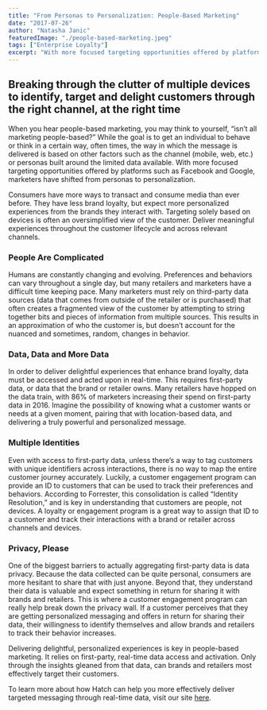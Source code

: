 ```yaml
---
title: "From Personas to Personalization: People-Based Marketing"
date: "2017-07-26"
author: "Natasha Janic"
featuredImage: "./people-based-marketing.jpeg"
tags: ["Enterprise Loyalty"]
excerpt: "With more focused targeting opportunities offered by platforms such as Facebook and Google, marketers have shifted from personas to personalization."
---
```


## Breaking through the clutter of multiple devices to identify, target and delight customers through the right channel, at the right time

When you hear people-based marketing, you may think to yourself, “isn’t all marketing people-based?” While the goal is to get an individual to behave or think in a certain way, often times, the way in which the message is delivered is based on other factors such as the channel (mobile, web, etc.) or personas built around the limited data available. With more focused targeting opportunities offered by platforms such as Facebook and Google, marketers have shifted from personas to personalization.

Consumers have more ways to transact and consume media than ever before. They have less brand loyalty, but expect more personalized experiences from the brands they interact with. Targeting solely based on devices is often an oversimplified view of the customer. Deliver meaningful experiences throughout the customer lifecycle and across relevant channels.

### People Are Complicated

Humans are constantly changing and evolving. Preferences and behaviors can vary throughout a single day, but many retailers and marketers have a difficult time keeping pace. Many marketers must rely on third-party data sources (data that comes from outside of the retailer or is purchased) that often creates a fragmented view of the customer by attempting to string together bits and pieces of information from multiple sources. This results in an approximation of who the customer is, but doesn’t account for the nuanced and sometimes, random, changes in behavior.

### Data, Data and More Data

In order to deliver delightful experiences that enhance brand loyalty, data must be accessed and acted upon in real-time. This requires first-party data, or data that the brand or retailer owns. Many retailers have hopped on the data train, with 86% of marketers increasing their spend on first-party data in 2016. Imagine the possibility of knowing what a customer wants or needs at a given moment, pairing that with location-based data, and delivering a truly powerful and personalized message.

### Multiple Identities

Even with access to first-party data, unless there’s a way to tag customers with unique identifiers across interactions, there is no way to map the entire customer journey accurately. Luckily, a customer engagement program can provide an ID to customers that can be used to track their preferences and behaviors. According to Forrester, this consolidation is called “Identity Resolution,” and is key in understanding that customers are people, not devices. A loyalty or engagement program is a great way to assign that ID to a customer and track their interactions with a brand or retailer across channels and devices.

### Privacy, Please

One of the biggest barriers to actually aggregating first-party data is data privacy. Because the data collected can be quite personal, consumers are more hesitant to share that with just anyone. Beyond that, they understand their data is valuable and expect something in return for sharing it with brands and retailers. This is where a customer engagement program can really help break down the privacy wall. If a customer perceives that they are getting personalized messaging and offers in return for sharing their data, their willingness to identify themselves and allow brands and retailers to track their behavior increases.

Delivering delightful, personalized experiences is key in people-based marketing. It relies on first-party, real-time data access and activation. Only through the insights gleaned from that data, can brands and retailers most effectively target their customers.

To learn more about how Hatch can help you more effectively deliver targeted messaging through real-time data, visit our site [here](/c-store).
